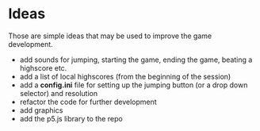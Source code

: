<h1>Ideas</h1>
Those are simple ideas that may be used to improve the game development.
<ul>
<li>add sounds for jumping, starting the game, ending the game, beating a highscore etc.</li>
<li>add a list of local highscores (from the beginning of the session)</li>
<li>add a <b>config.ini</b> file for setting up the jumping button (or a drop down selector) and resolution</li>
<li>refactor the code for further development</li>
<li>add graphics</li>
<li>add the p5.js library to the repo</li>
</ul>

